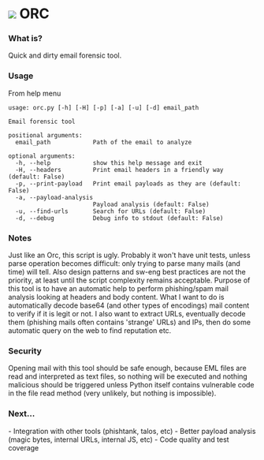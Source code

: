 <h1><img src="https://github.com/santinilorenzo/orc/blob/master/logo/orc.png?raw=true"> ORC</h1>
<h3>What is?</h3>
Quick and dirty email forensic tool.

<h3>Usage</h3>
From help menu

```
usage: orc.py [-h] [-H] [-p] [-a] [-u] [-d] email_path

Email forensic tool

positional arguments:
  email_path            Path of the email to analyze

optional arguments:
  -h, --help            show this help message and exit
  -H, --headers         Print email headers in a friendly way (default: False)
  -p, --print-payload   Print email payloads as they are (default: False)
  -a, --payload-analysis
                        Payload analysis (default: False)
  -u, --find-urls       Search for URLs (default: False)
  -d, --debug           Debug info to stdout (default: False)
```

<h3>Notes</h3>
Just like an Orc, this script is ugly. Probably it won't have unit tests, unless parse operation becomes difficult: only trying to parse many mails (and time) will tell.
Also design patterns and sw-eng best practices are not the priority, at least until the script complexity remains acceptable.
Purpose of this tool is to have an automatic help to perform phishing/spam mail analysis looking at headers and body content. What I want to do is automatically decode base64 (and other types of encodings) mail content to verify if it is legit or not. I also want to extract URLs, eventually decode them (phishing mails often contains 'strange' URLs) and IPs, then do some automatic query on the web to find reputation etc.

<h3>Security</h3>
Opening mail with this tool should be safe enough, because EML files are read and interpreted as text files, so nothing will be executed and nothing malicious should be triggered unless Python itself contains vulnerable code in the file read method (very unlikely, but nothing is impossible).

<h3>Next...</h3>
- Integration with other tools (phishtank, talos, etc)
- Better payload analysis (magic bytes, internal URLs, internal JS, etc)
- Code quality and test coverage